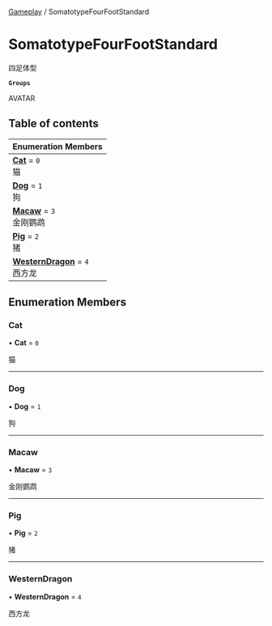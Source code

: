 [Gameplay](../modules/Gameplay.Gameplay.md) / SomatotypeFourFootStandard

# SomatotypeFourFootStandard <Badge type="tip" text="Enumeration" /> <Score text="SomatotypeFourFootStandard" />

四足体型

**`Groups`**

AVATAR

## Table of contents

| Enumeration Members |
| :-----|
| **[Cat](Gameplay.SomatotypeFourFootStandard.md#cat)** = ``0`` <br> 猫|
| **[Dog](Gameplay.SomatotypeFourFootStandard.md#dog)** = ``1`` <br> 狗|
| **[Macaw](Gameplay.SomatotypeFourFootStandard.md#macaw)** = ``3`` <br> 金刚鹦鹉|
| **[Pig](Gameplay.SomatotypeFourFootStandard.md#pig)** = ``2`` <br> 猪|
| **[WesternDragon](Gameplay.SomatotypeFourFootStandard.md#westerndragon)** = ``4`` <br> 西方龙|

## Enumeration Members

### Cat <Score text="Cat" /> 

• **Cat** = ``0``

猫

___

### Dog <Score text="Dog" /> 

• **Dog** = ``1``

狗

___

### Macaw <Score text="Macaw" /> 

• **Macaw** = ``3``

金刚鹦鹉

___

### Pig <Score text="Pig" /> 

• **Pig** = ``2``

猪

___

### WesternDragon <Score text="WesternDragon" /> 

• **WesternDragon** = ``4``

西方龙

